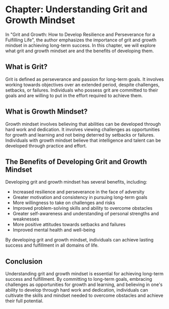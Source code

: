 Chapter: Understanding Grit and Growth Mindset
==============================================

In "Grit and Growth: How to Develop Resilience and Perseverance for a Fulfilling Life", the author emphasizes the importance of grit and growth mindset in achieving long-term success. In this chapter, we will explore what grit and growth mindset are and the benefits of developing them.

What is Grit?
-------------

Grit is defined as perseverance and passion for long-term goals. It involves working towards objectives over an extended period, despite challenges, setbacks, or failures. Individuals who possess grit are committed to their goals and are willing to put in the effort required to achieve them.

What is Growth Mindset?
-----------------------

Growth mindset involves believing that abilities can be developed through hard work and dedication. It involves viewing challenges as opportunities for growth and learning and not being deterred by setbacks or failures. Individuals with growth mindset believe that intelligence and talent can be developed through practice and effort.

The Benefits of Developing Grit and Growth Mindset
--------------------------------------------------

Developing grit and growth mindset has several benefits, including:

* Increased resilience and perseverance in the face of adversity
* Greater motivation and consistency in pursuing long-term goals
* More willingness to take on challenges and risks
* Improved problem-solving skills and ability to overcome obstacles
* Greater self-awareness and understanding of personal strengths and weaknesses
* More positive attitudes towards setbacks and failures
* Improved mental health and well-being

By developing grit and growth mindset, individuals can achieve lasting success and fulfillment in all domains of life.

Conclusion
----------

Understanding grit and growth mindset is essential for achieving long-term success and fulfillment. By committing to long-term goals, embracing challenges as opportunities for growth and learning, and believing in one's ability to develop through hard work and dedication, individuals can cultivate the skills and mindset needed to overcome obstacles and achieve their full potential.
